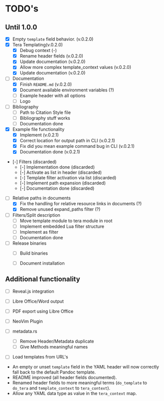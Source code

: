 # TODO's

## Until 1.0.0 

- [x] Empty `template` field behavior. (v.0.2.0)
- [x] Tera Templating(v.0.2.0)
	- [x] Debug context (-)
	- [x] Rename header fields (v.0.2.0)
	- [x] Update documentation (v.0.2.0)
	- [x] Allow more complex template_context values (v.0.2.0)
	- [x] Update documentation (v.0.2.0)
- [ ] Documentation
	- [x] Finish `README.md` (v.0.2.0)
	- [x] Document available environment variables (?)
	- [ ] Example header with all options
	- [ ] Logo
- [ ] Bibliography
	- [ ] Path to Citation Style file
	- [ ] Bibliography stuff works
	- [ ] Documentation done
- [x] Example file functionality
	- [x] Implement (v.0.2.1)
	- [x] Correct location for output path in CLI (v.0.2.1)
	- [x] Fix did you mean example command bug in CLI (v.0.2.1)
	- [x] Documentation done (v.0.2.1)
- [-] Filters (discarded)
	- [-] Implementation done (discarded)
	- [-] Activate as list in header (discarded)
	- [-] Template filter activation via list (discarded)
	- [-] Implement path expansion (discarded)
	- [-] Documentation done (discarded)
- [ ] Relative paths in documents
	- [x] Fix the handling for relative resource links in documents (?)
	- [x] Remove unused expand_paths filter (?)
- [ ] Filters/Split description
	- [ ] Move template module to tera module in root
	- [ ] Implement embedded Lua filter structure
	- [ ] Implement as filter
	- [ ] Documentation done
- [ ] Release binaries
	- [ ] Build binaries
	- [ ] Document installation


## Additional functionality

- [ ] Reveal.js integration
- [ ] Libre Office/Word output
- [ ] PDF export using Libre Office
- [ ] NeoVim Plugin
- [ ] metadata.rs
	- [ ] Remove Header/Metadata duplicate
	- [ ] Give Methods meaningful names
- [ ] Load templates from URL's


- An empty or unset `template` field in the YAML header will now correctly fall back to the default Pandoc template.
- README improved (all header fields documented).
- Renamed header fields to more meaningful terms (`do_template` to `do_tera` and `template_context` to `tera_context`).
- Allow any YAML data type as value in the `tera_context` map.
